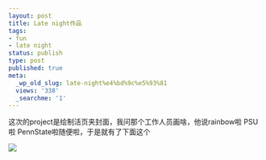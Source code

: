 ```yaml
---
layout: post
title: Late night作品
tags:
- fun
- late night
status: publish
type: post
published: true
meta:
  _wp_old_slug: late-night%e4%bd%9c%e5%93%81
  views: '338'
  _searchme: '1'
---
```

这次的project是绘制活页夹封面，我问那个工作人员画啥，他说rainbow啦 PSU啦 PennState啦随便啦，于是就有了下面这个


![](https://dl.dropboxusercontent.com/u/308058/blogimages/2010/07/p-640-480-4c5ce3c1-7e65-4667-93c6-b91412840bfb.jpeg)
